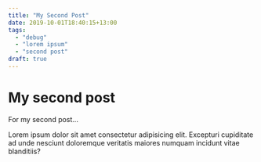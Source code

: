 ```yaml
---
title: "My Second Post"
date: 2019-10-01T18:40:15+13:00
tags:
  - "debug"
  - "lorem ipsum"
  - "second post"
draft: true
---
```


# My second post

For my second post...

Lorem ipsum dolor sit amet consectetur adipisicing elit. Excepturi cupiditate ad unde nesciunt doloremque veritatis maiores numquam incidunt vitae blanditiis?

